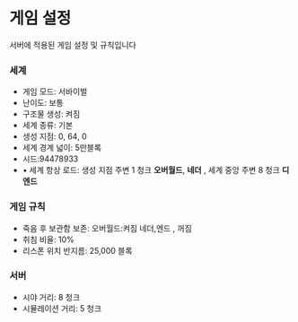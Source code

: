 # 게임 설정

서버에 적용된 게임 설정 및 규칙입니다

### 세계

* 게임 모드: 서바이벌
* 난이도: 보통
* 구조물 생성: 켜짐
* 세계 종류: 기본
* 생성 지점: 0, 64, 0
* 세계 경계 넓이: 5만블록
* 시드:94478933
* • 세계 항상 로드: 생성 지점 주변 1 청크 **오버월드**, **네더** , 세계 중앙 주변 8 청크 **디 엔드**

### 게임 규칙

* 죽음 후 보관함 보존: 오버월드:켜짐 네더,엔드 , 꺼짐
* 취침 비율: 10%
* 리스폰 위치 반지름: 25,000 블록

### 서버

* 시야 거리: 8 청크
* 시뮬레이션 거리: 5 청크
